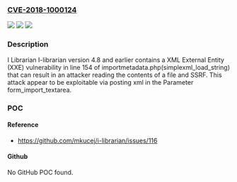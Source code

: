 ### [CVE-2018-1000124](https://cve.mitre.org/cgi-bin/cvename.cgi?name=CVE-2018-1000124)
![](https://img.shields.io/static/v1?label=Product&message=n%2Fa&color=blue)
![](https://img.shields.io/static/v1?label=Version&message=n%2Fa&color=blue)
![](https://img.shields.io/static/v1?label=Vulnerability&message=n%2Fa&color=brighgreen)

### Description

I Librarian I-librarian version 4.8 and earlier contains a XML External Entity (XXE) vulnerability in line 154 of importmetadata.php(simplexml_load_string) that can result in an attacker reading the contents of a file and SSRF. This attack appear to be exploitable via posting xml in the Parameter form_import_textarea.

### POC

#### Reference
- https://github.com/mkucej/i-librarian/issues/116

#### Github
No GitHub POC found.

